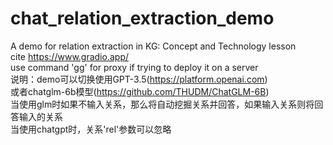 # chat_relation_extraction_demo
A demo for relation extraction in KG: Concept and Technology lesson<br>
cite https://www.gradio.app/<br>
use command 'gg' for proxy if trying to deploy it on a server<br>
说明：demo可以切换使用GPT-3.5(https://platform.openai.com)<br>
或者chatglm-6b模型(https://github.com/THUDM/ChatGLM-6B)<br>
当使用glm时如果不输入关系，那么将自动挖掘关系并回答，如果输入关系则将回答输入的关系<br>
当使用chatgpt时，关系'rel'参数可以忽略
